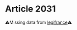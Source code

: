 # Article 2031

⚠️Missing data from [legifrance](https://www.legifrance.gouv.fr/codes/article_lc/LEGIARTI000006445534)⚠️